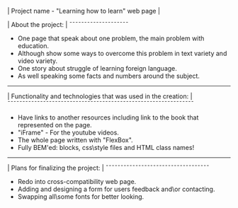   | Project name - "Learning how to learn" web page |
  <br>
   
 | About the project: |
  ¯¯¯¯¯¯¯¯¯¯¯¯¯¯¯¯¯¯¯¯
  * One page that speak about one problem, the main problem with education.
  * Although show some ways to overcome this problem in text variety and video variety.
  * One story about struggle of learning foreign language.
  * As well speaking some facts and numbers around the subject.
 
  _______________________________________________________________
 | Functionality and technologies that was used in the creation: |
  ¯¯¯¯¯¯¯¯¯¯¯¯¯¯¯¯¯¯¯¯¯¯¯¯¯¯¯¯¯¯¯¯¯¯¯¯¯¯¯¯¯¯¯¯¯¯¯¯¯¯¯¯¯¯¯¯¯¯¯¯¯¯¯
  * Have links to another resources including link to the book that represented on the page.
  * "iFrame" - For the youtube videos.
  * The whole page written with "FlexBox".
  * Fully BEM'ed: blocks, css\style files and HTML class names!
  
   ___________________________________
  | Plans for finalizing the project: |
   ¯¯¯¯¯¯¯¯¯¯¯¯¯¯¯¯¯¯¯¯¯¯¯¯¯¯¯¯¯¯¯¯¯¯¯
   * Redo into cross-compatibility web page.
   * Adding and designing a form for users feedback and\or contacting.
   * Swapping all\some fonts for better looking.

